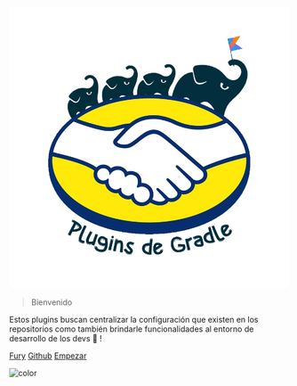 
<!-- _coverpage.md -->
![logo](assets/images/logo.png ':size=500')

> Bienvenido

Estos plugins buscan centralizar la configuración que existen en los repositorios como también brindarle funcionalidades al entorno de desarrollo de los devs :rocket: !

[Fury](https://web.furycloud.io/mobile-gradle-android/summary)
[Github](https://github.com/mercadolibre/fury_mobile-gradle-android)
[Empezar](catchUp/home.md)

![color](#afface)